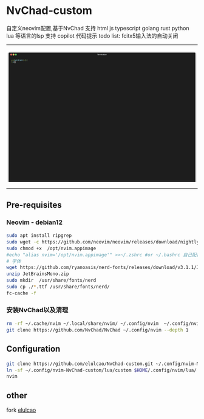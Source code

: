 # NvChad-custom
自定义neovim配置,基于NvChad
支持 html  js typescript golang rust python lua 等语言的lsp
支持 copilot  代码提示
todo list: fcitx5输入法的自动关闭

---

<p
    align="center">
    <img
        src=".assets/demo.gif"
        alt="demo - main.go"
    />
</p>

---

## Pre-requisites

### Neovim - debian12 
```bash
sudo apt install ripgrep
sudo wget -c https://github.com/neovim/neovim/releases/download/nightly/nvim.appimage -O /opt/nvim.appimage
sudo chmod +x  /opt/nvim.appimage
#echo "alias nvim='/opt/nvim.appimage'" >>~/.zshrc #or ~/.bashrc 自己配置一下
# 字体 
wget https://github.com/ryanoasis/nerd-fonts/releases/download/v3.1.1/JetBrainsMono.zip
unzip JetBrainsMono.zip
sudo mkdir  /usr/share/fonts/nerd 
sudo cp ./*.ttf /usr/share/fonts/nerd/
fc-cache -f
```

### 安装NvChad以及清理

```bash
rm -rf ~/.cache/nvim ~/.local/share/nvim/ ~/.config/nvim  ~/.config/nvim-NvChad-custom
git clone https://github.com/NvChad/NvChad ~/.config/nvim --depth 1

```
## Configuration

```bash
git clone https://github.com/elulcao/NvChad-custom.git ~/.config/nvim-NvChad-custom  --depth 1
ln -sf ~/.config/nvim-NvChad-custom/lua/custom $HOME/.config/nvim/lua/
nvim
```

## other

fork  [elulcao](https://github.com/elulcao/NvChad-custom)
